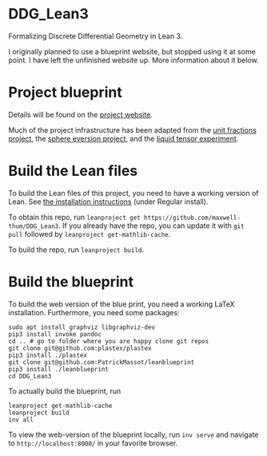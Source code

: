 # DDG_Lean3
Formalizing Discrete Differential Geometry in Lean 3. 

I originally planned to use a blueprint website, but stopped using it at some point. I have left the unfinished website up. More information about it below.

# Project blueprint

Details will be found on the [project website](https://maxwell-thum.github.io/DDG_Lean3/).

Much of the project infrastructure has been adapted from the [unit fractions project](https://github.com/b-mehta/unit-fractions), the [sphere eversion project](https://leanprover-community.github.io/sphere-eversion/), and the [liquid tensor experiment](https://leanprover-community.github.io/lean-liquid/).

# Build the Lean files

To build the Lean files of this project, you need to have a working version of Lean.
See [the installation instructions](https://leanprover-community.github.io/get_started.html) (under Regular install).

To obtain this repo, run `leanproject get https://github.com/maxwell-thum/DDG_Lean3`. If you already have the repo, you can
update it with `git pull` followed by `leanproject get-mathlib-cache`.

To build the repo, run `leanproject build`.

# Build the blueprint

To build the web version of the blue print, you need a working LaTeX installation.
Furthermore, you need some packages:
```
sudo apt install graphviz libgraphviz-dev
pip3 install invoke pandoc
cd .. # go to folder where you are happy clone git repos
git clone git@github.com:plastex/plastex
pip3 install ./plastex
git clone git@github.com:PatrickMassot/leanblueprint
pip3 install ./leanblueprint
cd DDG_Lean3
```

To actually build the blueprint, run
```
leanproject get-mathlib-cache
leanproject build
inv all
```

To view the web-version of the blueprint locally, run `inv serve` and navigate to
`http://localhost:8000/` in your favorite browser.

